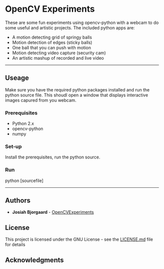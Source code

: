 # OpenCV Experiments

These are some fun experiments using opencv-python with a webcam to do some useful and artistic projects. The included python apps are:

* A motion detecting grid of springy balls
* Motion detection of edges (sticky balls)
* One ball that you can push with motion
* Motion detecting video capture (security cam)
* An artistic mashup of recorded and live video
<hr/>

## Useage

Make sure you have the required python packages installed and run the python source file. This shoudl open a window that displays interactive images capured from you webcam.

### Prerequisites
* Python 2.x
* opencv-python
* numpy

### Set-up
Install the prerequisites, run the python source.

### Run
python [sourcefile]
<hr/>

## Authors

* **Josiah Bjorgaard** - [OpenCVExperiments](https://github.com/josiahbjorgaard/OpenCVExperiments)

## License

This project is licensed under the GNU License - see the [LICENSE.md](LICENSE.md) file for details

## Acknowledgments
